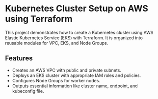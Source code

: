 # Kubernetes Cluster Setup on AWS using Terraform

This project demonstrates how to create a Kubernetes cluster using AWS Elastic Kubernetes Service (EKS) with Terraform. It is organized into reusable modules for VPC, EKS, and Node Groups.

## Features
- Creates an AWS VPC with public and private subnets.
- Deploys an EKS cluster with appropriate IAM roles and policies.
- Configures Node Groups for worker nodes.
- Outputs essential information like cluster name, endpoint, and kubeconfig file.